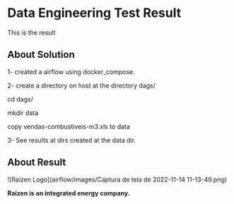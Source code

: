 Data Engineering Test Result
====================

This is the result 

## About Solution 
1- created a airflow using docker_compose.

2- create a directory on host at the directory dags/

  cd dags/
  
  mkdir data
  
copy vendas-combustiveis-m3.xls to data

3- See results at dirs created at the data dir.

## About Result
![Raízen Logo](airflow/images/Captura de tela de 2022-11-14 11-13-49.png)

**Raízen is an integrated energy company.**




